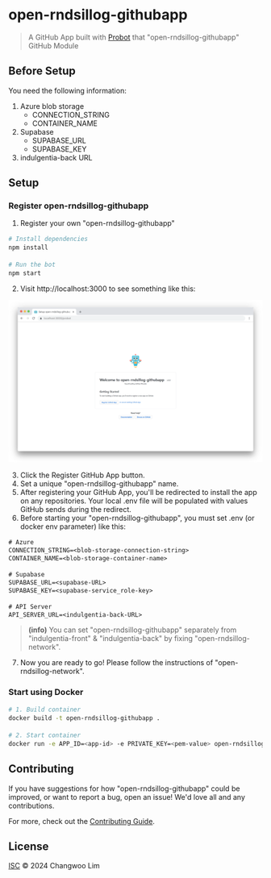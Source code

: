 # open-rndsillog-githubapp

> A GitHub App built with [Probot](https://github.com/probot/probot) that "open-rndsillog-githubapp" GitHub Module

## Before Setup
You need the following information:
1. Azure blob storage
   - CONNECTION_STRING
   - CONTAINER_NAME
2. Supabase
   - SUPABASE_URL
   - SUPABASE_KEY
3. indulgentia-back URL

## Setup

### Register open-rndsillog-githubapp

1. Register your own "open-rndsillog-githubapp"

```sh
# Install dependencies
npm install

# Run the bot
npm start
```

2. Visit http://localhost:3000 to see something like this:

![Rndsillog Probot Setup Wizard Example](./public/rndsillog-probot-setup-wizard.svg)

3. Click the Register GitHub App button.
4. Set a unique "open-rndsillog-githubapp" name.
5. After registering your GitHub App, you'll be redirected to install the app on any repositories. Your local .env file will be populated with values GitHub sends during the redirect.
6. Before starting your "open-rndsillog-githubapp", you must set .env (or docker env parameter) like this:

```.env
# Azure
CONNECTION_STRING=<blob-storage-connection-string>
CONTAINER_NAME=<blob-storage-container-name>

# Supabase
SUPABASE_URL=<supabase-URL>
SUPABASE_KEY=<supabase-service_role-key>

# API Server
API_SERVER_URL=<indulgentia-back-URL>
``` 
> **(info)** You can set "open-rndsillog-githubapp" separately from "indulgentia-front" & "indulgentia-back" by fixing "open-rndsillog-network".

7. Now you are ready to go! Please follow the instructions of "open-rndsillog-network".

### Start using Docker

```sh
# 1. Build container
docker build -t open-rndsillog-githubapp .

# 2. Start container
docker run -e APP_ID=<app-id> -e PRIVATE_KEY=<pem-value> open-rndsillog-githubapp
```

## Contributing

If you have suggestions for how "open-rndsillog-githubapp" could be improved, or want to report a bug, open an issue! We'd love all and any contributions.

For more, check out the [Contributing Guide](CONTRIBUTING.md).

## License

[ISC](LICENSE) © 2024 Changwoo Lim
